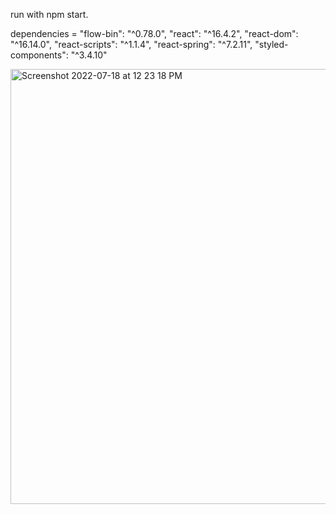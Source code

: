  run with npm start.
 
dependencies =
    "flow-bin": "^0.78.0",
    "react": "^16.4.2",
    "react-dom": "^16.14.0",
    "react-scripts": "^1.1.4",
    "react-spring": "^7.2.11",
    "styled-components": "^3.4.10"
    
    
<img width="696" alt="Screenshot 2022-07-18 at 12 23 18 PM" src="https://user-images.githubusercontent.com/54979586/179461477-2dc029ff-2d09-4ef7-af3c-1c398614978c.png">

